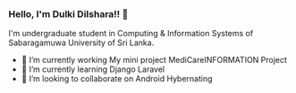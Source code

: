 ### Hello, I'm Dulki Dilshara!! 👋

<!--
**dilshara98/dilshara98** is a ✨ _special_ ✨ repository because its `README.md` (this file) appears on your GitHub profile.-->

I'm undergraduate student in Computing & Information Systems of Sabaragamuwa University of Sri Lanka.

- 🔭 I’m currently working My mini project MediCareINFORMATION Project
- 🌱 I’m currently learning Django  Laravel 
- 👯 I’m looking to collaborate on Android Hybernating
<!--- 🤔 I’m looking for help with ... 
- 💬 Ask me about ...
- 📫 How to reach me: ...
- 😄 Pronouns: ...
- ⚡ Fun fact: ... -->
